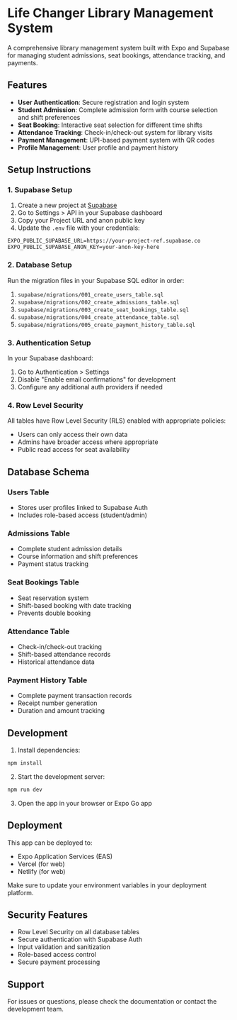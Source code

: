 # Life Changer Library Management System

A comprehensive library management system built with Expo and Supabase for managing student admissions, seat bookings, attendance tracking, and payments.

## Features

- **User Authentication**: Secure registration and login system
- **Student Admission**: Complete admission form with course selection and shift preferences
- **Seat Booking**: Interactive seat selection for different time shifts
- **Attendance Tracking**: Check-in/check-out system for library visits
- **Payment Management**: UPI-based payment system with QR codes
- **Profile Management**: User profile and payment history

## Setup Instructions

### 1. Supabase Setup

1. Create a new project at [Supabase](https://supabase.com)
2. Go to Settings > API in your Supabase dashboard
3. Copy your Project URL and anon public key
4. Update the `.env` file with your credentials:

```env
EXPO_PUBLIC_SUPABASE_URL=https://your-project-ref.supabase.co
EXPO_PUBLIC_SUPABASE_ANON_KEY=your-anon-key-here
```

### 2. Database Setup

Run the migration files in your Supabase SQL editor in order:

1. `supabase/migrations/001_create_users_table.sql`
2. `supabase/migrations/002_create_admissions_table.sql`
3. `supabase/migrations/003_create_seat_bookings_table.sql`
4. `supabase/migrations/004_create_attendance_table.sql`
5. `supabase/migrations/005_create_payment_history_table.sql`

### 3. Authentication Setup

In your Supabase dashboard:
1. Go to Authentication > Settings
2. Disable "Enable email confirmations" for development
3. Configure any additional auth providers if needed

### 4. Row Level Security

All tables have Row Level Security (RLS) enabled with appropriate policies:
- Users can only access their own data
- Admins have broader access where appropriate
- Public read access for seat availability

## Database Schema

### Users Table
- Stores user profiles linked to Supabase Auth
- Includes role-based access (student/admin)

### Admissions Table
- Complete student admission details
- Course information and shift preferences
- Payment status tracking

### Seat Bookings Table
- Seat reservation system
- Shift-based booking with date tracking
- Prevents double booking

### Attendance Table
- Check-in/check-out tracking
- Shift-based attendance records
- Historical attendance data

### Payment History Table
- Complete payment transaction records
- Receipt number generation
- Duration and amount tracking

## Development

1. Install dependencies:
```bash
npm install
```

2. Start the development server:
```bash
npm run dev
```

3. Open the app in your browser or Expo Go app

## Deployment

This app can be deployed to:
- Expo Application Services (EAS)
- Vercel (for web)
- Netlify (for web)

Make sure to update your environment variables in your deployment platform.

## Security Features

- Row Level Security on all database tables
- Secure authentication with Supabase Auth
- Input validation and sanitization
- Role-based access control
- Secure payment processing

## Support

For issues or questions, please check the documentation or contact the development team.